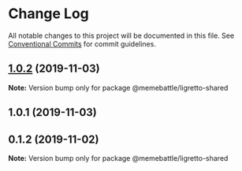 # Change Log

All notable changes to this project will be documented in this file.
See [Conventional Commits](https://conventionalcommits.org) for commit guidelines.

## [1.0.2](http://gitlab.mems.fun:2224/memebattle/frontend/compare/@memebattle/ligretto-shared@1.0.1...@memebattle/ligretto-shared@1.0.2) (2019-11-03)

**Note:** Version bump only for package @memebattle/ligretto-shared





## 1.0.1 (2019-11-03)



## 0.1.2 (2019-11-02)

**Note:** Version bump only for package @memebattle/ligretto-shared
